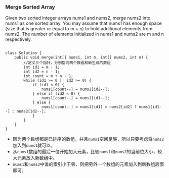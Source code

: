 ### Merge Sorted Array
Given two sorted integer arrays nums1 and nums2, merge nums2 into nums1 as one sorted array.
You may assume that nums1 has enough space (size that is greater or equal to m + n) to hold additional elements from nums2. The number of elements initialized in nums1 and nums2 are m and n respectively.

<pre><code>
class Solution {
    public void merge(int[] nums1, int m, int[] nums2, int n) {
        //定义三个指针，分别指向两个数组和新生成的数组
        int id1 = m - 1;
        int id2 = n - 1;
        int count = m + n - 1;
        while (id1 >= 0 || id2 >= 0) {
            if (id1 < 0) {
                nums1[count--] = nums2[id2--];
            } else if (id2 < 0) {
                nums1[count--] = nums1[id1--];
            } else {
                nums1[count--] = nums1[id1] > nums2[id2] ? nums1[id1--] : nums2[id2--];             
            }            
        }
    }
}
</code></pre>
* 因为两个数组都是已排序的数组，并且<code>nums1</code>空间足够，所以只要考虑将<code>nums2</code>加入到<code>nums1</code>就可以。
* 从<code>nums1</code>数组的最后一位开始加入元素，比较<code>nums1</code>和<code>nums2</code>的当前位大小，较大元素放入新数组中。
* <code>nums1</code>和<code>nums2</code>中谁的索引小于零，则把另外一个数组的元素加入到新数组后面即可。
